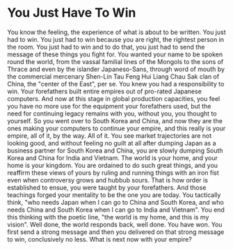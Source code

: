 # You Just Have To Win

You know the feeling, the experience of what is about to be written. You just 
had to win. You just had to win because you are right, the rightest person in 
the room. You just had to win and to do that, you just had to send the message 
of these things you fight for. You wanted your name to be spoken round the world, 
from the vassal familial lines of the Mongols to the sons of Thrace and even by 
the islander Japaneso-Sans, through word of mouth by the commercial mercenary 
Shen-Lin Tau Feng Hui Liang Chau Sak clan of China, the "center of the East", per 
se. You knew you had a responsibility to win. Your forefathers built entire empires 
out of pro-rated Japanese computers. And now at this stage in global production 
capacities, you feel you have no more use for the equipment your forefathers used, 
but the need for continuing legacy remains with you, without you, you thought to 
yourself. So you went over to South Korea and China, and now they are the ones making 
your computers to continue your empire, and this really is your empire, all of 
it, by the way. All of it. You see market trajectories are not looking good, and 
without feeling no guilt at all after dumping Japan as a business partner for 
South Korea and China, you are slowly dumping South Korea and China for India 
and Vietnam. The world is your home, and your home is your kingdom. You are 
ordained to do such great things, and you reaffirm these views of yours by 
ruling and running things with an iron fist even when controversy grows and hubbub 
sours. That is how order is established to ensue, you were taught by your forefathers. 
And those teachings forged your mentality to be the one you are today. You tactically 
think, "who needs Japan when I can go to China and South Korea, and who needs China 
and South Korea when I can go to India and Vietnam". You end this thinking with the 
poetic line, "the world is my home, and this is my vision". Well done, the world 
responds back, well done. You have won. You first send a strong message and then you 
delivered on that strong message to win, conclusively no less. What is next now with 
your empire? 
